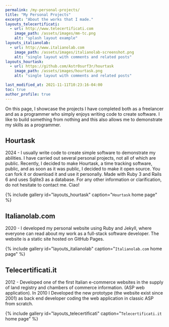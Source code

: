 ```yaml
---
permalink: /my-personal-projects/
title: "My Personal Projects"
excerpt: "About the works that I made."
layouts_telecertificati:
  - url: http://www.telecertificati.com
    image_path: /assets/images/mm-tc.png
    alt: "splash layout example"
layouts_italianolab:
  - url: http://www.italianolab.com
    image_path: /assets/images/italianolab-screenshot.png
    alt: "single layout with comments and related posts"
layouts_hourtask:
  - url: https://github.com/Astr0surf3r/hourtask
    image_path: /assets/images/hourtask.png
    alt: "single layout with comments and related posts"

last_modified_at: 2021-11-11T10:23:16-04:00
toc: true
author_profile: true
---
```


On this page, I showcase the projects I have completed both as a freelancer and as a programmer who simply enjoys writing code to create software. I like to build something from nothing and this also allows me to demonstrate my skills as a programmer.

## Hourtask
2024 - I usually write code to create simple software to demonstrate my abilities. I have carried out several personal projects, not all of which are public. Recently, I decided to make Hourtask, a time tracking software, public, and as soon as it was public, I decided to make it open source. You can fork it or download it and use it personally. Made with Ruby 3 and Rails 6 and uses Sqlite3 as a database. For any other information or clarification, do not hesitate to contact me. Ciao!

{% include gallery id="layouts_hourtask" caption="`Hourtask` home page" %}

## Italianolab.com

2020 - I developed my personal website using Ruby and Jekyll, where everyone can read about my work as a full-stack software developer. The website is a static site hosted on GitHub Pages.

{% include gallery id="layouts_italianolab" caption="`Italianolab.com` home page" %}

## Telecertificati.it

2012 - Developed one of the first Italian e-commerce websites in the supply of land registry and chambers of commerce information. (ASP web application). In 2010 I Developed the new prototype (the website exist since 2001) as back end developer coding the web application in classic ASP from scratch.

{% include gallery id="layouts_telecertificati" caption="`Telecertificati.it` home page" %}
